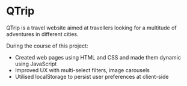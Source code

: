 # QTrip

QTrip is a travel website aimed at travellers looking for a multitude of adventures in different cities.

During the course of this project:

- Created web pages using HTML and CSS and made them dynamic using JavaScript
- Improved UX with multi-select filters, image carousels
- Utilised localStorage to persist user preferences at client-side
